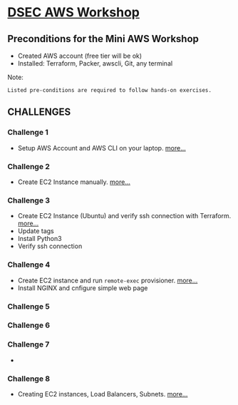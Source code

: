 # [DSEC AWS Workshop](https://www.meetup.com/Data-Science-and-Engineering-Club/events/253702254/)

## Preconditions for the Mini AWS Workshop

- Created AWS account (free tier will be ok)
- Installed: Terraform, Packer, awscli, Git, any terminal

Note:
    
    Listed pre-conditions are required to follow hands-on exercises.

## CHALLENGES

### Challenge 1
- Setup AWS Account and AWS CLI on your laptop. [more...](challenge_01/README.md)

### Challenge 2
- Create EC2 Instance manually. [more...](challenge_02/README.md)

### Challenge 3
- Create EC2 Instance (Ubuntu) and verify ssh connection with Terraform. [more...](challenge_03/README-C3.md)
- Update tags
- Install Python3
- Verify ssh connection

### Challenge 4
- Create EC2 instance and run ```remote-exec``` provisioner. [more...](challenge_04/README-C4.md)
- Install NGINX and cnfigure simple web page

### Challenge 5


### Challenge 6



### Challenge 7
- 

### Challenge 8
- Creating EC2 instances, Load Balancers, Subnets. [more...](challenge_08/README-C8.md)
